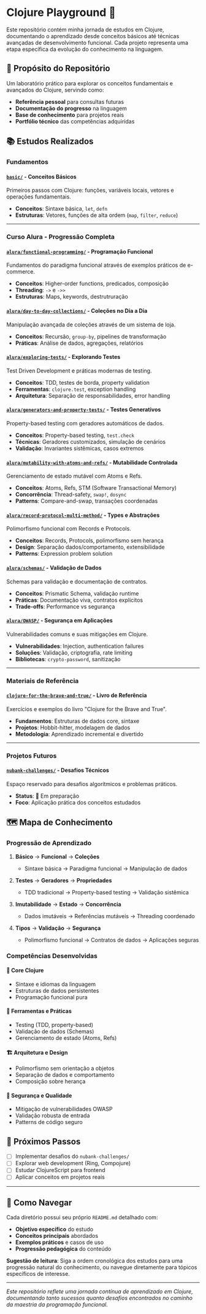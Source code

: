 # Clojure Playground 🎯

Este repositório contém minha jornada de estudos em Clojure, documentando o aprendizado desde conceitos básicos até técnicas avançadas de desenvolvimento funcional. Cada projeto representa uma etapa específica da evolução do conhecimento na linguagem.

## 🎯 Propósito do Repositório

Um laboratório prático para explorar os conceitos fundamentais e avançados do Clojure, servindo como:
- **Referência pessoal** para consultas futuras
- **Documentação do progresso** na linguagem
- **Base de conhecimento** para projetos reais
- **Portfólio técnico** das competências adquiridas

## 📚 Estudos Realizados

### Fundamentos

#### [`basic/`](basic/) - Conceitos Básicos
Primeiros passos com Clojure: funções, variáveis locais, vetores e operações fundamentais.
- **Conceitos**: Sintaxe básica, `let`, `defn`
- **Estruturas**: Vetores, funções de alta ordem (`map`, `filter`, `reduce`)

---

### Curso Alura - Progressão Completa

#### [`alura/functional-programming/`](alura/functional-programming/) - Programação Funcional
Fundamentos do paradigma funcional através de exemplos práticos de e-commerce.
- **Conceitos**: Higher-order functions, predicados, composição
- **Threading**: `->` e `->>`
- **Estruturas**: Maps, keywords, destrutruração

#### [`alura/day-to-day-collections/`](alura/day-to-day-collections/) - Coleções no Dia a Dia  
Manipulação avançada de coleções através de um sistema de loja.
- **Conceitos**: Recursão, `group-by`, pipelines de transformação
- **Práticas**: Análise de dados, agregações, relatórios

#### [`alura/exploring-tests/`](alura/exploring-tests/) - Explorando Testes
Test Driven Development e práticas modernas de testing.
- **Conceitos**: TDD, testes de borda, property validation
- **Ferramentas**: `clojure.test`, exception handling
- **Arquitetura**: Separação de responsabilidades, error handling

#### [`alura/generators-and-property-tests/`](alura/generators-and-property-tests/) - Testes Generativos
Property-based testing com geradores automáticos de dados.
- **Conceitos**: Property-based testing, `test.check`
- **Técnicas**: Geradores customizados, simulação de cenários
- **Validação**: Invariantes sistêmicas, casos extremos

#### [`alura/mutability-with-atoms-and-refs/`](alura/mutability-with-atoms-and-refs/) - Mutabilidade Controlada
Gerenciamento de estado mutável com Atoms e Refs.
- **Conceitos**: Atoms, Refs, STM (Software Transactional Memory)
- **Concorrência**: Thread-safety, `swap!`, `dosync`
- **Patterns**: Compare-and-swap, transações coordenadas

#### [`alura/record-protocol-multi-method/`](alura/record-protocol-multi-method/) - Types e Abstrações
Polimorfismo funcional com Records e Protocols.
- **Conceitos**: Records, Protocols, polimorfismo sem herança
- **Design**: Separação dados/comportamento, extensibilidade
- **Patterns**: Expression problem solution

#### [`alura/schemas/`](alura/schemas/) - Validação de Dados
Schemas para validação e documentação de contratos.
- **Conceitos**: Prismatic Schema, validação runtime
- **Práticas**: Documentação viva, contratos explícitos
- **Trade-offs**: Performance vs segurança

#### [`alura/OWASP/`](alura/OWASP/) - Segurança em Aplicações
Vulnerabilidades comuns e suas mitigações em Clojure.
- **Vulnerabilidades**: Injection, authentication failures
- **Soluções**: Validação, criptografia, rate limiting
- **Bibliotecas**: `crypto-password`, sanitização

---

### Materiais de Referência

#### [`clojure-for-the-brave-and-true/`](clojure-for-the-brave-and-true/) - Livro de Referência
Exercícios e exemplos do livro "Clojure for the Brave and True".
- **Fundamentos**: Estruturas de dados core, sintaxe
- **Projetos**: Hobbit-hitter, modelagem de dados
- **Metodologia**: Aprendizado incremental e divertido

---

### Projetos Futuros

#### [`nubank-challenges/`](nubank-challenges/) - Desafios Técnicos
Espaço reservado para desafios algorítmicos e problemas práticos.
- **Status**: 🚧 Em preparação
- **Foco**: Aplicação prática dos conceitos estudados

## 🗺️ Mapa de Conhecimento

### Progressão de Aprendizado

1. **Básico** → **Funcional** → **Coleções**
   - Sintaxe básica → Paradigma funcional → Manipulação de dados

2. **Testes** → **Geradores** → **Propriedades**
   - TDD tradicional → Property-based testing → Validação sistêmica

3. **Imutabilidade** → **Estado** → **Concorrência**
   - Dados imutáveis → Referências mutáveis → Threading coordenado

4. **Tipos** → **Validação** → **Segurança**
   - Polimorfismo funcional → Contratos de dados → Aplicações seguras

### Competências Desenvolvidas

#### 🎯 **Core Clojure**
- Sintaxe e idiomas da linguagem
- Estruturas de dados persistentes
- Programação funcional pura

#### 🔧 **Ferramentas e Práticas**  
- Testing (TDD, property-based)
- Validação de dados (Schemas)
- Gerenciamento de estado (Atoms, Refs)

#### 🏗️ **Arquitetura e Design**
- Polimorfismo sem orientação a objetos
- Separação de dados e comportamento
- Composição sobre herança

#### 🔐 **Segurança e Qualidade**
- Mitigação de vulnerabilidades OWASP
- Validação robusta de entrada
- Patterns de código seguro

## 🚀 Próximos Passos

- [ ] Implementar desafios do `nubank-challenges/`
- [ ] Explorar web development (Ring, Compojure)
- [ ] Estudar ClojureScript para frontend
- [ ] Aplicar conceitos em projetos reais

---

## 📖 Como Navegar

Cada diretório possui seu próprio `README.md` detalhado com:
- **Objetivo específico** do estudo
- **Conceitos principais** abordados
- **Exemplos práticos** e casos de uso
- **Progressão pedagógica** do conteúdo

**Sugestão de leitura**: Siga a ordem cronológica dos estudos para uma progressão natural do conhecimento, ou navegue diretamente para tópicos específicos de interesse.

---

*Este repositório reflete uma jornada contínua de aprendizado em Clojure, documentando tanto sucessos quanto desafios encontrados no caminho da maestria da programação funcional.*
